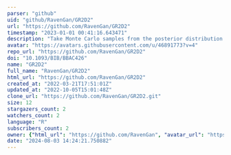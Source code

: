 ```yaml
---
parser: "github"
uid: "github/RavenGan/GR2D2"
url: "https://github.com/RavenGan/GR2D2"
timestamp: "2023-01-01 00:41:16.643471"
description: "Take Monte Carlo samples from the posterior distribution based on the graphical R2D2 prior, to estimate the precision matrix for multivariate Gaussian data"
avatar: "https://avatars.githubusercontent.com/u/46891773?v=4"
repo_url: "https://github.com/RavenGan/GR2D2"
doi: "10.1093/BIB/BBAC426"
name: "GR2D2"
full_name: "RavenGan/GR2D2"
html_url: "https://github.com/RavenGan/GR2D2"
created_at: "2022-03-21T17:51:01Z"
updated_at: "2022-10-05T15:01:48Z"
clone_url: "https://github.com/RavenGan/GR2D2.git"
size: 12
stargazers_count: 2
watchers_count: 2
language: "R"
subscribers_count: 2
owner: {"html_url": "https://github.com/RavenGan", "avatar_url": "https://avatars.githubusercontent.com/u/46891773?v=4", "login": "RavenGan", "type": "User"}
date: "2024-08-03 14:24:21.750882"
---
```

